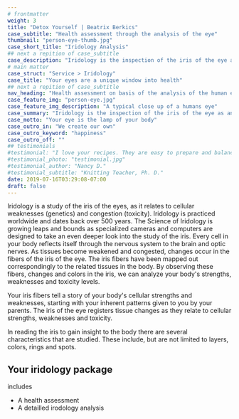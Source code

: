 ```yaml
---
# frontmatter
weight: 3
title: "Detox Yourself | Beatrix Berkics"
case_subtitle: "Health assessment through the analysis of the eye"
thumbnail: "person-eye-thumb.jpg"
case_short_title: "Iridology Analysis" 
## next a repition of case_subtitle
case_description: "Iridology is the inspection of the iris of the eye as an aid in determining a persons state of health. It isn't used to diagnose specific diseases or conditions. Rather, it's used to indicate potential problems in all areas of the body. Therefore Iridology is used to improve a persons' overall health and well-being."
# main matter
case_struct: "Service > Iridology"
case_title: "Your eyes are a unique window into health"
## next a repition of case_subtitle
nav_heading: "Health assessment on basis of the analysis of the human eye"
case_feature_img: "person-eye.jpg"
case_feature_img_description: "A typical close up of a humans eye"
case_summary: "Iridology is the inspection of the iris of the eye as an aid in determining a persons state of health. It isn't used to diagnose specific diseases or conditions. Rather, it's used to indicate potential problems in all areas of the body. Therefore Iridology is used to improve a persons' overall health and well-being."
case_motto: "Your eye is the lamp of your body"
case_outro_in: "We create our own"
case_outro_keyword: "happiness"
case_outro_off: ""
## testimonials
#testimonial: "I love your recipes. They are easy to prepare and balanced with good nutrition. I feel great and I sleep so well. I have lost 3 pounds without effort. This was the jumpstart I needed and the community to keep me accountable and connected. " 
#testimonial_photo: "testimonial.jpg"
#testimonial_author: "Nancy D."
#testimonial_subtitle: "Knitting Teacher, Ph. D."
date: 2019-07-16T03:29:08-07:00
draft: false
---
```


Iridology is a study of the iris of the eyes, as it relates to cellular weaknesses (genetics) and congestion (toxicity). Iridology is practiced worldwide and dates back over 500 years. The Science of Iridology is growing leaps and bounds as specialized cameras and computers are designed to take an even deeper look into the study of the iris. Every cell in your body reflects itself through the nervous system to the brain and optic nerves. As tissues become weakened and congested, changes occur in the fibers of the iris of the eye. The iris fibers have been mapped out correspondingly to the related tissues in the body. By observing these fibers, changes and colors in the iris, we can analyze your body's strengths, weaknesses and toxicity levels.

Your iris fibers tell a story of your body's cellular strengths and weaknesses, starting with your inherent patterns given to you by your parents. The iris of the eye registers tissue changes as they relate to cellular strengths, weaknesses and toxicity.

In reading the iris to gain insight to the body there are several characteristics that are studied. These include, but are not limited to layers, colors, rings and spots.

## Your iridology package

includes

- A health assessment
- A detailled irodology analysis